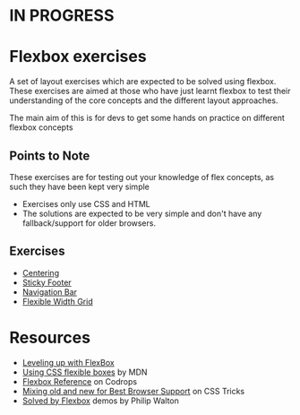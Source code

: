 # IN PROGRESS
# Flexbox exercises

A set of layout exercises which are expected to be solved using flexbox. 
These exercises are aimed at those who have just learnt flexbox to test their understanding of the core concepts and the different layout approaches. 

The main aim of this is for devs to get some hands on practice on different flexbox concepts

## Points to Note
These exercises are for testing out your knowledge of flex concepts, as such they have been kept very simple
* Exercises only use CSS and HTML
* The solutions are expected to be very simple and don't have any fallback/support for older browsers.

## Exercises
* [Centering](/centering)
* [Sticky Footer](/sticky-footer)
* [Navigation Bar](/navigation-bar)
* [Flexible Width Grid](/stretching-grid)

# Resources
* [Leveling up with FlexBox](http://www.zomigi.com/blog/leveling-up-with-flexbox)
* [Using CSS flexible boxes](https://developer.mozilla.org/en-US/docs/Web/CSS/CSS_Flexible_Box_Layout/Using_CSS_flexible_boxes) by MDN
* [Flexbox Reference](http://tympanus.net/codrops/css_reference/flexbox/) on Codrops
* [Mixing old and new for Best Browser Support](https://css-tricks.com/using-flexbox/) on CSS Tricks
* [Solved by Flexbox](http://philipwalton.github.io/solved-by-flexbox/) demos by Philip Walton   
